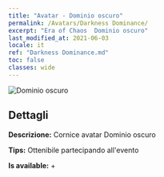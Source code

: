 ```yaml
---
title: "Avatar - Dominio oscuro"
permalink: /Avatars/Darkness Dominance/
excerpt: "Era of Chaos  Dominio oscuro"
last_modified_at: 2021-06-03
locale: it
ref: "Darkness Dominance.md"
toc: false
classes: wide
---
```

 ![Dominio oscuro](/images/a/avatarFrame_34.png)

## Dettagli

 **Descrizione:** Cornice avatar Dominio oscuro 

 **Tips:** Ottenibile partecipando all'evento 

 **Is available:**  + 

